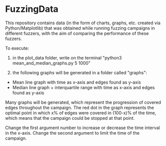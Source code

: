 # FuzzingData
This repository contains data (in the form of charts, graphs, etc. created via Python/Matplotlib) that was obtained while running fuzzing campaigns in different fuzzers, with the aim of comparing the performance of these fuzzers.

To execute: 

1) in the plot_data folder, write on the terminal "python3 mean_and_median_graphs.py 5 1000" 

2) the following graphs will be generated in a folder called "graphs":

- Mean line graph with time as x-axis and edges found as y-axis
- Median line graph + interquartile range with time as x-axis and edges found as y-axis

Many graphs will be generated, which represent the progression of covered edges throughout the campaign. The red dot in the graph represents the optimal point in which x% of edges were covered in (100-x)% of the time, which means that the campaign could be stopped at that point.

Change the first argument number to increase or decrease the time interval in the x-axis. Change the second argument to limit the time of the campaign.